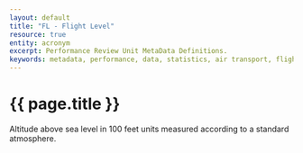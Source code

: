 ```yaml
---
layout: default
title: "FL - Flight Level"
resource: true
entity: acronym
excerpt: Performance Review Unit MetaData Definitions.
keywords: metadata, performance, data, statistics, air transport, flights, europe, delay, safety
---
```

# {{ page.title }}

Altitude above sea level in 100 feet units measured according to a standard atmosphere.
